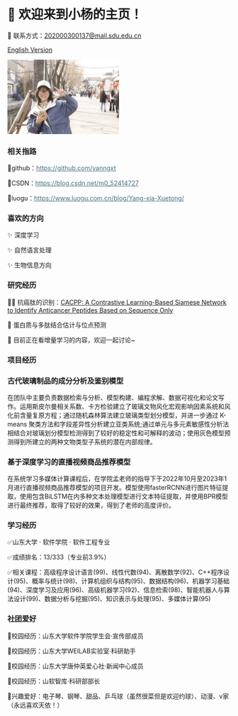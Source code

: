 # 👋 欢迎来到小杨的主页！
📧 联系方式：202000300137@mail.sdu.edu.cn

<a href="index-en.html">English Version</a>


<img src="主页个人图.26c89e25.jpg"  style="align:center; width:50%;" >

### 相关指路
<p>🌱github：<a style="color:#476f83" href="https://github.com/yanngxt">https://github.com/yanngxt</a></p>
<p>🌱CSDN：<a style="color:#476f83" href="https://blog.csdn.net/m0_52414727">https://blog.csdn.net/m0_52414727</a></p>
<p>🌱luogu：<a style="color:#476f83" href="https://www.luogu.com.cn/blog/Yang-xia-Xuetong/">https://www.luogu.com.cn/blog/Yang-xia-Xuetong/</a></p>

### 喜欢的方向
<p>✨ 深度学习</p> 
<p>✨ 自然语言处理</p>
<p>✨ 生物信息方向</p>

### 研究经历
<p>👩‍🔬 抗癌肽的识别：<a href='https://pubs.acs.org/doi/10.1021/acs.jcim.3c00297'>CACPP: A Contrastive Learning-Based Siamese Network to Identify Anticancer Peptides Based on Sequence Only</a></p>
<p>👩‍ 蛋白质与多肽结合估计与位点预测</p> 
<p>🧠 目前正在看增量学习的内容，欢迎一起讨论~</p>

### 项目经历
<h3>古代玻璃制品的成分分析及鉴别模型</h3>
<p>在团队中主要负责数据检索与分析、模型构建、编程求解、数据可视化和论文写作。运用斯皮尔曼相关系数、卡方检验建立了玻璃文物风化宏观影响因素系统和风化前含量复原方程；通过随机森林算法建立玻璃类型划分模型，并进一步通过 K-means 聚类方法和字段差异性分析建立亚类系统;通过单元与多元素敏感性分析法相结合对玻璃划分模型检测得到了较好的稳定性和可解释的波动；使用灰色模型预测得到所建立的两种文物类型子系统的潜在内部规律。</p>

<h3>基于深度学习的直播视频商品推荐模型</h3>
<p>在系统学习多媒体计算课程后，在学院孟老师的指导下于2022年10月至2023年1月进行直播视频商品推荐模型的项目开发。模型使用fasterRCNN进行图片特征提取，使用包含BiLSTM在内多种文本处理模型进行文本特征提取，并使用BPR模型进行最终推荐，取得了较好的效果，得到了老师的高度评价。</p>


### 学习经历
✅山东大学 · 软件学院 · 软件工程专业

✅成绩排名：13/333（专业前3.9%）

✅相关课程：高级程序设计语言(99)、线性代数(94)、离散数学(92)、C++程序设计(95)、概率与统计(98)、计算机组织与结构(95)、数据结构(96)、机器学习基础(94)、深度学习及应用(96)、高级机器学习(92)、信息检索(98)、智能机器人与算法设计(99)、数据分析与挖掘(95)、知识表示与处理(95)、多媒体计算(95)

### 社团爱好
<p>🧀校园经历：山东大学软件学院学生会·宣传部成员</p>
<p>🧁校园经历：山东大学WEILAB实验室·科研助手</p>
<p>🥐校园经历：山东大学唐仲英爱心社·新闻中心成员</p>
<p>🍰校园经历：山软智库·科研部部长</p>
<p>🍩兴趣爱好：电子琴、钢琴、甜品、乒乓球（虽然很菜但是欢迎约球）、动漫、v家（永远喜欢天依！）</p>

<!--
**YanngXT/YanngXT** is a ✨ _special_ ✨ repository because its `README.md` (this file) appears on your GitHub profile.

Here are some ideas to get you started:

- 🔭 I’m currently working on ...
- 🌱 I’m currently learning ...
- 👯 I’m looking to collaborate on ...
- 🤔 I’m looking for help with ...
- 💬 Ask me about ...
- 📫 How to reach me: ...
- 😄 Pronouns: ...
- ⚡ Fun fact: ...
-->
